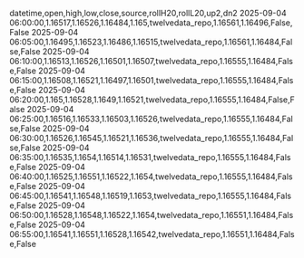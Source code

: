 datetime,open,high,low,close,source,rollH20,rollL20,up2,dn2
2025-09-04 06:00:00,1.16517,1.16526,1.16484,1.165,twelvedata_repo,1.16561,1.16496,False,False
2025-09-04 06:05:00,1.16495,1.16523,1.16486,1.16515,twelvedata_repo,1.16561,1.16484,False,False
2025-09-04 06:10:00,1.16513,1.16526,1.16501,1.16507,twelvedata_repo,1.16555,1.16484,False,False
2025-09-04 06:15:00,1.16508,1.16521,1.16497,1.16501,twelvedata_repo,1.16555,1.16484,False,False
2025-09-04 06:20:00,1.165,1.16528,1.1649,1.16521,twelvedata_repo,1.16555,1.16484,False,False
2025-09-04 06:25:00,1.16516,1.16533,1.16503,1.16526,twelvedata_repo,1.16555,1.16484,False,False
2025-09-04 06:30:00,1.16526,1.16545,1.16521,1.16536,twelvedata_repo,1.16555,1.16484,False,False
2025-09-04 06:35:00,1.16535,1.1654,1.16514,1.16531,twelvedata_repo,1.16555,1.16484,False,False
2025-09-04 06:40:00,1.16525,1.16551,1.16522,1.1654,twelvedata_repo,1.16555,1.16484,False,False
2025-09-04 06:45:00,1.16541,1.16548,1.16519,1.1653,twelvedata_repo,1.16555,1.16484,False,False
2025-09-04 06:50:00,1.16528,1.16548,1.16522,1.1654,twelvedata_repo,1.16551,1.16484,False,False
2025-09-04 06:55:00,1.16541,1.16551,1.16528,1.16542,twelvedata_repo,1.16551,1.16484,False,False
